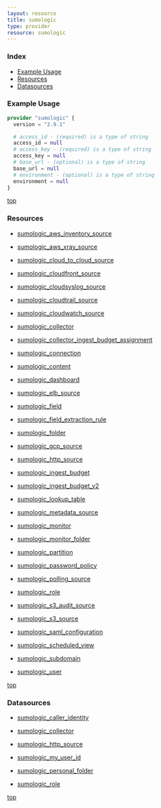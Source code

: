 ```yaml
---
layout: resource
title: sumologic
type: provider
resource: sumologic
---
```


### Index

- [Example Usage](#example-usage)
- [Resources](#resources)
- [Datasources](#datasources)

### Example Usage

```terraform
provider "sumologic" {
  version = "2.9.1"

  # access_id - (required) is a type of string
  access_id = null
  # access_key - (required) is a type of string
  access_key = null
  # base_url - (optional) is a type of string
  base_url = null
  # environment - (optional) is a type of string
  environment = null
}
```

[top](#index)

### Resources


- [sumologic_aws_inventory_source](./r/sumologic_aws_inventory_source.md)

- [sumologic_aws_xray_source](./r/sumologic_aws_xray_source.md)

- [sumologic_cloud_to_cloud_source](./r/sumologic_cloud_to_cloud_source.md)

- [sumologic_cloudfront_source](./r/sumologic_cloudfront_source.md)

- [sumologic_cloudsyslog_source](./r/sumologic_cloudsyslog_source.md)

- [sumologic_cloudtrail_source](./r/sumologic_cloudtrail_source.md)

- [sumologic_cloudwatch_source](./r/sumologic_cloudwatch_source.md)

- [sumologic_collector](./r/sumologic_collector.md)

- [sumologic_collector_ingest_budget_assignment](./r/sumologic_collector_ingest_budget_assignment.md)

- [sumologic_connection](./r/sumologic_connection.md)

- [sumologic_content](./r/sumologic_content.md)

- [sumologic_dashboard](./r/sumologic_dashboard.md)

- [sumologic_elb_source](./r/sumologic_elb_source.md)

- [sumologic_field](./r/sumologic_field.md)

- [sumologic_field_extraction_rule](./r/sumologic_field_extraction_rule.md)

- [sumologic_folder](./r/sumologic_folder.md)

- [sumologic_gcp_source](./r/sumologic_gcp_source.md)

- [sumologic_http_source](./r/sumologic_http_source.md)

- [sumologic_ingest_budget](./r/sumologic_ingest_budget.md)

- [sumologic_ingest_budget_v2](./r/sumologic_ingest_budget_v2.md)

- [sumologic_lookup_table](./r/sumologic_lookup_table.md)

- [sumologic_metadata_source](./r/sumologic_metadata_source.md)

- [sumologic_monitor](./r/sumologic_monitor.md)

- [sumologic_monitor_folder](./r/sumologic_monitor_folder.md)

- [sumologic_partition](./r/sumologic_partition.md)

- [sumologic_password_policy](./r/sumologic_password_policy.md)

- [sumologic_polling_source](./r/sumologic_polling_source.md)

- [sumologic_role](./r/sumologic_role.md)

- [sumologic_s3_audit_source](./r/sumologic_s3_audit_source.md)

- [sumologic_s3_source](./r/sumologic_s3_source.md)

- [sumologic_saml_configuration](./r/sumologic_saml_configuration.md)

- [sumologic_scheduled_view](./r/sumologic_scheduled_view.md)

- [sumologic_subdomain](./r/sumologic_subdomain.md)

- [sumologic_user](./r/sumologic_user.md)


[top](#index)

### Datasources


- [sumologic_caller_identity](./d/sumologic_caller_identity.md)

- [sumologic_collector](./d/sumologic_collector.md)

- [sumologic_http_source](./d/sumologic_http_source.md)

- [sumologic_my_user_id](./d/sumologic_my_user_id.md)

- [sumologic_personal_folder](./d/sumologic_personal_folder.md)

- [sumologic_role](./d/sumologic_role.md)


[top](#index)